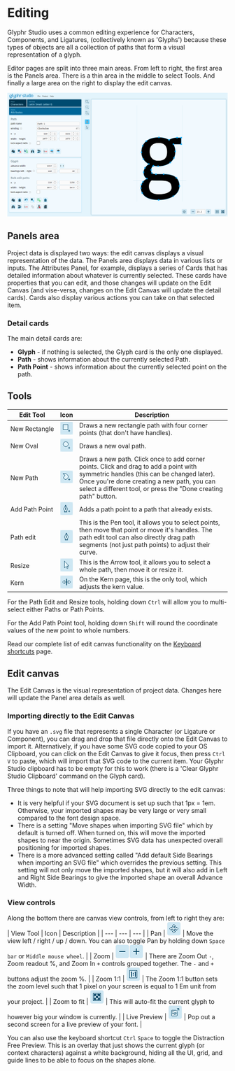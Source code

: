 # Editing

Glyphr Studio uses a common editing experience for Characters, Components, and Ligatures,
(collectively known as 'Glyphs')
because these types of objects are all a collection of paths that form a visual
representation of a glyph.

Editor pages are split into three main areas. From left to right, the first area is
the Panels area. There is a thin area in the middle to select Tools. And finally
a large area on the right to display the edit canvas.

![Editor page](../img/page_characters.png)

## Panels area

Project data is displayed two ways: the edit canvas displays a visual representation
of the data. The Panels area displays data in various lists or inputs. The Attributes
Panel, for example, displays a series of Cards that has detailed information about
whatever is currently selected. These cards have properties that you can edit, and
those changes will update on the Edit Canvas (and vise-versa, changes on the Edit Canvas
will update the detail cards). Cards also display various actions you can take on that
selected item.

### Detail cards

The main detail cards are:

- **Glyph** - if nothing is selected, the Glyph card is the only one displayed.
- **Path** - shows information about the currently selected Path.
- **Path Point** - shows information about the currently selected point on the path.

## Tools

| Edit&nbsp;Tool           | Icon                                                               | Description                                                                                                                                                                                                                                           |
| ------------------------ | ------------------------------------------------------------------ | ----------------------------------------------------------------------------------------------------------------------------------------------------------------------------------------------------------------------------------------------------- |
| New&nbsp;Rectangle       | ![Icon Tool - New Rectangle](../img/icon-tool_new_rectangle.png)   | Draws a new rectangle path with four corner points (that don't have handles).                                                                                                                                                                         |
| New&nbsp;Oval            | ![Icon Tool - New Oval](../img/icon-tool_new_oval.png)             | Draws a new oval path.                                                                                                                                                                                                                                |
| New&nbsp;Path            | ![Icon Tool - New Path](../img/icon-tool_new_path.png)             | Draws a new path. Click once to add corner points. Click and drag to add a point with symmetric handles (this can be changed later). Once you're done creating a new path, you can select a different tool, or press the "Done creating path" button. |
| Add&nbsp;Path&nbsp;Point | ![Icon Tool - Add Path Point](../img/icon-tool_add_path_point.png) | Adds a path point to a path that already exists.                                                                                                                                                                                                      |
| Path&nbsp;edit           | ![Icon Tool - Path edit](../img/icon-tool_path_edit.png)           | This is the Pen tool, it allows you to select points, then move that point or move it's handles. The path edit tool can also directly drag path segments (not just path points) to adjust their curve.                                                |
| Resize                   | ![Icon Tool - Resize](../img/icon-tool_resize.png)                 | This is the Arrow tool, it allows you to select a whole path, then move it or resize it.                                                                                                                                                              |
| Kern                     | ![Icon Tool - Kern](../img/icon-tool_kern.png)                     | On the Kern page, this is the only tool, which adjusts the kern value.                                                                                                                                                                                |

For the Path Edit and Resize tools, holding down `Ctrl` will allow you to multi-select
either Paths or Path Points.

For the Add Path Point tool, holding down `Shift` will round the coordinate values of the new point to whole numbers.

Read our complete list of edit canvas functionality on the [Keyboard shortcuts](./keyboard-shortcuts.md) page.

## Edit canvas

The Edit Canvas is the visual representation of project data. Changes here will update
the Panel area details as well.

### Importing directly to the Edit Canvas
If you have an `.svg` file that represents a single Character (or Ligature or Component), you can drag and drop that file directly onto the Edit Canvas to import it. Alternatively, if you have some SVG code copied to your OS Clipboard, you can click on the Edit Canvas to give it focus, then press `Ctrl` `V` to paste, which will import that SVG code to the current item. Your Glyphr Studio clipboard has to be empty for this to work (there is a 'Clear Glyphr Studio Clipboard' command on the Glyph card).

Three things to note that will help importing SVG directly to the edit canvas:
 - It is very helpful if your SVG document is set up such that 1px = 1em. Otherwise, your imported shapes may be very large or very small compared to the font design space.
 - There is a setting "Move shapes when importing SVG file" which by default is turned off. When turned on, this will move the imported shapes to near the origin. Sometimes SVG data has unexpected overall positioning for imported shapes.
 - There is a more advanced setting called "Add default Side Bearings when importing an SVG file" which overrides the previous setting. This setting will not only move the imported shapes, but it will also add in Left and Right Side Bearings to give the imported shape an overall Advance Width.

### View controls

Along the bottom there are canvas view controls, from left to right they are:
| View&nbsp;Tool | Icon | Description |
| --- | --- | --- |
| Pan | ![Icon Tool - Pan](../img/icon-tool_pan.png) | Move the view left / right / up / down. You can also toggle Pan by holding down `Space bar` or `Middle mouse wheel`. |
| Zoom | ![Icon Tool - Zoom Out](../img/icon-tool_zoom_out.png)![Icon Tool - Zoom In](../img/icon-tool_zoom_in.png) | There are Zoom Out `-`, Zoom readout %, and Zoom In `+` controls grouped together. The `-` and `+` buttons adjust the zoom %. |
| Zoom&nbsp;1:1 | ![Icon Tool - Zoom 1:1](../img/icon-tool_zoom_1_1.png) | The Zoom 1:1 button sets the zoom level such that 1 pixel on your screen is equal to 1 Em unit from your project. |
| Zoom&nbsp;to&nbsp;fit | ![Icon Tool - Zoom to fit](../img/icon-tool_zoom_fit.png) | This will auto-fit the current glyph to however big your window is currently. |
| Live&nbsp;Preview | ![Icon Tool - Live Preview](../img/icon-tool_pop_out.png) | Pop out a second screen for a live preview of your font. |

You can also use the keyboard shortcut `Ctrl` `Space` to toggle the Distraction Free Preview. This is an overlay that just shows the current glyph (or context characters) against a white background, hiding all the UI, grid, and guide lines to be able to focus on the shapes alone.